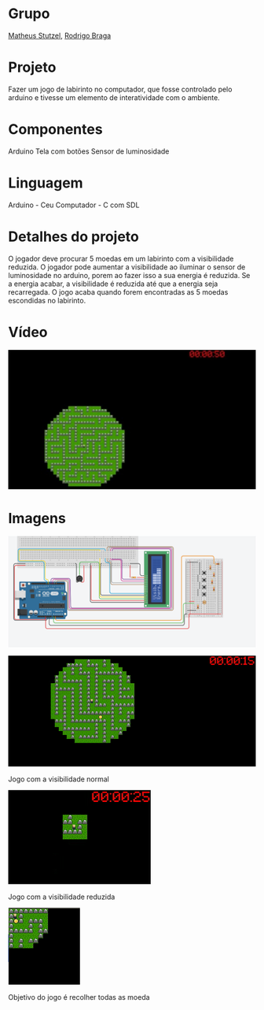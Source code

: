 
# Grupo
[Matheus Stutzel](https://github.com/matheusstutzel/reativos), [Rodrigo Braga](https://github.com/rbs758/reativos)

# Projeto
Fazer um jogo de labirinto no computador, que fosse controlado pelo arduino e tivesse um elemento de interatividade com o ambiente.

# Componentes
Arduino
Tela com botões
Sensor de luminosidade

# Linguagem
Arduino - Ceu
Computador - C com SDL

# Detalhes do projeto
O jogador deve procurar 5 moedas em um labirinto com a visibilidade reduzida. O jogador pode aumentar a visibilidade ao iluminar o sensor de luminosidade no arduino, porem ao fazer isso a sua energia é reduzida. Se a energia acabar, a visibilidade é reduzida até que a energia seja recarregada. O jogo acaba quando forem encontradas as 5 moedas escondidas no labirinto.

# Vídeo

[![Jogo](preview.webp)](https://drive.google.com/open?id=0B1HVVfussc4FMnRBMzJ6RExKNkE "Jogo")

# Imagens
![Arduino](arduino.png)

![Arduino](pc1.png)

Jogo com a visibilidade normal

![Arduino](pc2.png)

Jogo com a visibilidade reduzida

![Arduino](pc3.png)

Objetivo do jogo é recolher todas as moeda

